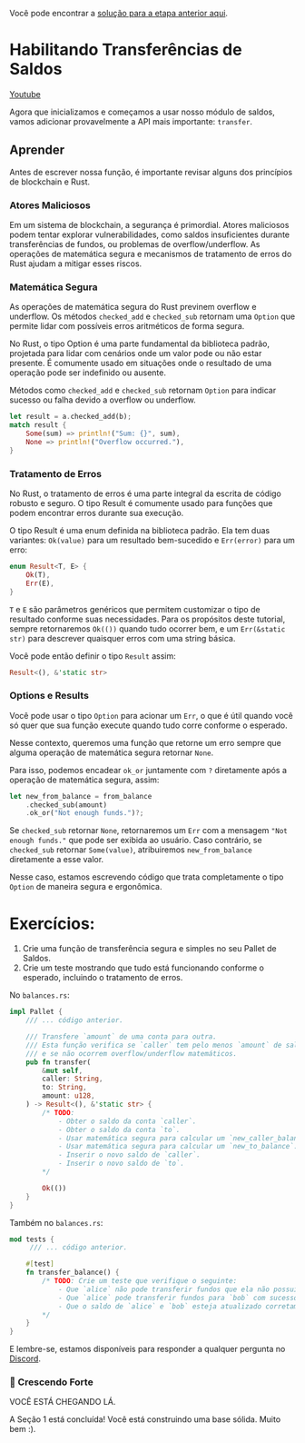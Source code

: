 Você pode encontrar a [solução para a etapa anterior aqui](https://gist.github.com/nomadbitcoin/03914776998cb74eaa0a6adaa7edacec).

# Habilitando Transferências de Saldos

[Youtube](https://youtu.be/7Ue4xmpcDnk?si=5N8ukbaDizs5QXeq)

Agora que inicializamos e começamos a usar nosso módulo de saldos, vamos adicionar provavelmente a API mais importante: `transfer`.

## Aprender

Antes de escrever nossa função, é importante revisar alguns dos princípios de blockchain e Rust.

### Atores Maliciosos

Em um sistema de blockchain, a segurança é primordial. Atores maliciosos podem tentar explorar vulnerabilidades, como saldos insuficientes durante transferências de fundos, ou problemas de overflow/underflow. As operações de matemática segura e mecanismos de tratamento de erros do Rust ajudam a mitigar esses riscos.

### Matemática Segura

As operações de matemática segura do Rust previnem overflow e underflow. Os métodos `checked_add` e `checked_sub` retornam uma `Option` que permite lidar com possíveis erros aritméticos de forma segura.

No Rust, o tipo Option é uma parte fundamental da biblioteca padrão, projetada para lidar com cenários onde um valor pode ou não estar presente. É comumente usado em situações onde o resultado de uma operação pode ser indefinido ou ausente.

Métodos como `checked_add` e `checked_sub` retornam `Option` para indicar sucesso ou falha devido a overflow ou underflow.

```rust
let result = a.checked_add(b);
match result {
    Some(sum) => println!("Sum: {}", sum),
    None => println!("Overflow occurred."),
}
```

### Tratamento de Erros

No Rust, o tratamento de erros é uma parte integral da escrita de código robusto e seguro. O tipo Result é comumente usado para funções que podem encontrar erros durante sua execução.

O tipo Result é uma enum definida na biblioteca padrão. Ela tem duas variantes: `Ok(value)` para um resultado bem-sucedido e `Err(error)` para um erro:

```rust
enum Result<T, E> {
    Ok(T),
    Err(E),
}
```

`T` e `E` são parâmetros genéricos que permitem customizar o tipo de resultado conforme suas necessidades. Para os propósitos deste tutorial, sempre retornaremos `Ok(())` quando tudo ocorrer bem, e um `Err(&static str)` para descrever quaisquer erros com uma string básica.

Você pode então definir o tipo `Result` assim:

```rust
Result<(), &'static str>
```

### Options e Results

Você pode usar o tipo `Option` para acionar um `Err`, o que é útil quando você só quer que sua função execute quando tudo corre conforme o esperado.

Nesse contexto, queremos uma função que retorne um erro sempre que alguma operação de matemática segura retornar `None`.

Para isso, podemos encadear `ok_or` juntamente com `?` diretamente após a operação de matemática segura, assim:

```rust
let new_from_balance = from_balance
    .checked_sub(amount)
    .ok_or("Not enough funds.")?;
```

Se `checked_sub` retornar `None`, retornaremos um `Err` com a mensagem `"Not enough funds."` que pode ser exibida ao usuário. Caso contrário, se `checked_sub` retornar `Some(value)`, atribuiremos `new_from_balance` diretamente a esse valor.

Nesse caso, estamos escrevendo código que trata completamente o tipo `Option` de maneira segura e ergonômica.

# Exercícios:

1. Crie uma função de transferência segura e simples no seu Pallet de Saldos.
2. Crie um teste mostrando que tudo está funcionando conforme o esperado, incluindo o tratamento de erros.

No `balances.rs`:

```rust
impl Pallet {
    /// ... código anterior.

    /// Transfere `amount` de uma conta para outra.
    /// Esta função verifica se `caller` tem pelo menos `amount` de saldo para transferir,
    /// e se não ocorrem overflow/underflow matemáticos.
    pub fn transfer(
        &mut self,
        caller: String,
        to: String,
        amount: u128,
    ) -> Result<(), &'static str> {
        /* TODO:
            - Obter o saldo da conta `caller`.
            - Obter o saldo da conta `to`.
            - Usar matemática segura para calcular um `new_caller_balance`.
            - Usar matemática segura para calcular um `new_to_balance`.
            - Inserir o novo saldo de `caller`.
            - Inserir o novo saldo de `to`.
        */

        Ok(())
    }
}
```

Também no `balances.rs`:

```rust
mod tests {
     /// ... código anterior.

    #[test]
    fn transfer_balance() {
        /* TODO: Crie um teste que verifique o seguinte:
            - Que `alice` não pode transferir fundos que ela não possui.
            - Que `alice` pode transferir fundos para `bob` com sucesso.
            - Que o saldo de `alice` e `bob` esteja atualizado corretamente.
        */
    }
}
```

E lembre-se, estamos disponíveis para responder a qualquer pergunta no [Discord](https://discord.com/channels/898706705779687435/980904325763186788).

### 🌱 Crescendo Forte
VOCÊ ESTÁ CHEGANDO LÁ.

A Seção 1 está concluída! Você está construindo uma base sólida. Muito bem :).